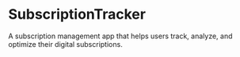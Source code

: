 # SubscriptionTracker
A subscription management app that helps users track, analyze, and optimize their digital subscriptions.
